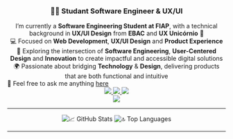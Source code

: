 <h3 align="center">👨‍💻 Studant Software Engineer & UX/UI </h3>

<div align="center"> 
       I’m currently a <strong>Software Engineering Student at FIAP</strong>, with a technical background in <strong>UX/UI Design</strong> from <strong>EBAC</strong> and <strong>UX Unicórnio</strong> 🎨<br> 💻 Focused on <strong>Web Development</strong>, <strong>UX/UI Design</strong> and <strong>Product Experience</strong><br> 🚀 Exploring the intersection of <strong>Software Engineering</strong>, <strong>User-Centered Design</strong> and <strong>Innovation</strong> to create impactful and accessible digital solutions<br> 🌍 Passionate about bridging <strong>Technology</strong> & <strong>Design</strong>, delivering products that are both functional and intuitive 
</div>

<div>
  💬 Feel free to ask me anything <a href="https://github.com/juniorlds98/juniorlds98/issues">here</a>
</div>

<div align="center">
       <a href="https://br.linkedin.com/in/junior-silva" target="_blank">
              <img src="https://img.shields.io/badge/LinkedIn-0077B5?style=for-the-badge&logo=linkedin&logoColor=white" />
       </a>
       <a href="mailto:juniorlds.98@gmail.com">
              <img src="https://img.shields.io/badge/Gmail-D14836?style=for-the-badge&logo=gmail&logoColor=white" />
       </a>
       <a href="https://www.instagram.com/juniors_lds/" target="_blank">
              <img src="https://img.shields.io/badge/Instagram-E4405F?style=for-the-badge&logo=instagram&logoColor=white" />
       </a>
</div>

<div align="center">
  <img src="https://skillicons.dev/icons?i=python,scikitlearn,tensorflow,pytorch,django,java,html,css,bootstrap,tailwind,figma,js,react,mysql" />
</div>

<hr/>

<div align="center">
  <img src="https://github-readme-stats.vercel.app/api?username=juniorlds98&show_icons=true&theme=react&border_radius=10&count_private=true" alt="📈 GitHub Stats" />
  <img src="https://github-readme-stats.vercel.app/api/top-langs?username=juniorlds98&layout=compact&theme=react&border_radius=10&langs_count=8" alt="🔝 Top Languages" />
</div>

<hr/>
